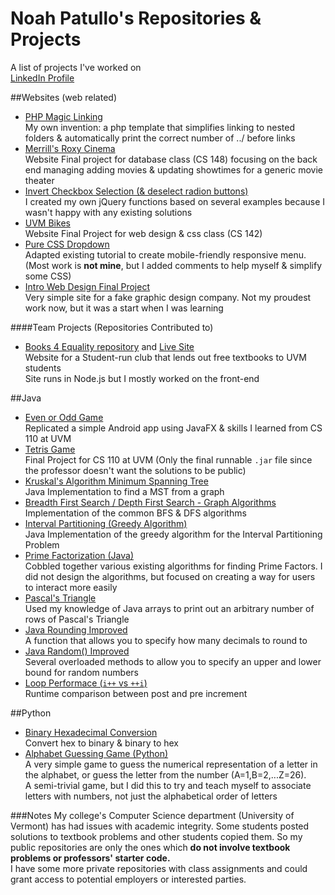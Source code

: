 # Noah Patullo's Repositories & Projects
A list of projects I've worked on  
[LinkedIn Profile](https://www.linkedin.com/in/NoahPatullo)

##Websites (web related)
- [PHP Magic Linking](https://github.com/SleekPanther/php-magic-linking)  
My own invention: a php template that simplifies linking to nested folders & automatically print the correct number of ../ before links
- [Merrill's Roxy Cinema](https://github.com/SleekPanther/roxy)  
Website Final project for database class (CS 148) focusing on the back end managing adding movies & updating showtimes for a generic movie theater
- [Invert Checkbox Selection (& deselect radion buttons)](https://github.com/SleekPanther/checkbox-toggle-selection)  
I created my own jQuery functions based on several examples because I wasn't happy with any existing solutions
- [UVM Bikes](https://github.com/SleekPanther/uvmbikes)  
Website Final Project for web design & css class (CS 142)
- [Pure CSS Dropdown](https://github.com/SleekPanther/css-dropdown)  
Adapted existing tutorial to create mobile-friendly responsive menu. (Most work is **not mine**, but I added comments to help myself & simplify some CSS)
- [Intro Web Design Final Project](https://github.com/SleekPanther/assignment5.0)  
Very simple site for a fake graphic design company. Not my proudest work now, but it was a start when I was learning

####Team Projects (Repositories Contributed to)
- [Books 4 Equality repository](https://github.com/books4equality/books4equality) and [Live Site](http://www.books4equality.com/)  
Website for a Student-run club that lends out free textbooks to UVM students  
Site runs in Node.js but I mostly worked on the front-end

##Java
- [Even or Odd Game](https://github.com/SleekPanther/even-odd-game)  
Replicated a simple Android app using JavaFX & skills I learned from CS 110 at UVM
- [Tetris Game](https://github.com/SleekPanther/tetris-java)  
Final Project for CS 110 at UVM (Only the final runnable `.jar` file since the professor doesn't want the solutions to be public)
- [Kruskal's Algorithm Minimum Spanning Tree](https://github.com/SleekPanther/kruskals-algorithm-minimum-spanning-tree-mst)  
Java Implementation to find a MST from a graph
- [Breadth First Search / Depth First Search - Graph Algorithms](https://github.com/SleekPanther/breadth-first-search-depth-first-search-graphs)  
Implementation of the common BFS & DFS algorithms
- [Interval Partitioning (Greedy Algorithm)](https://github.com/SleekPanther/interval-partitioning-greedy-algorithm)  
Java Implementation of the greedy algorithm for the Interval Partitioning Problem
- [Prime Factorization (Java)](https://github.com/SleekPanther/prime-factor-java)  
Cobbled together various existing algorithms for finding Prime Factors. I did not design the algorithms, but focused on creating a way for users to interact more easily
- [Pascal's Triangle](https://github.com/SleekPanther/pascal)  
Used my knowledge of Java arrays to print out an arbitrary number of rows of Pascal's Triangle
- [Java Rounding Improved](https://github.com/SleekPanther/java-math-improved-round)  
A function that allows you to specify how many decimals to round to
- [Java Random() Improved](https://github.com/SleekPanther/java-math-improved-random)  
Several overloaded methods to allow you to specify an upper and lower bound for random numbers
- [Loop Performace (`i++` vs `++i`)](https://github.com/SleekPanther/loop-performance)  
Runtime comparison between post and pre increment

##Python
- [Binary Hexadecimal Conversion](https://github.com/SleekPanther/binary-hexadecimal-conversion)  
Convert hex to binary & binary to hex
- [Alphabet Guessing Game (Python)](https://github.com/SleekPanther/alphabet-guessing-game)  
A very simple game to guess the numerical representation of a letter in the alphabet, or guess the letter from the number (A=1,B=2,...Z=26).  
A semi-trivial game, but I did this to try and teach myself to associate letters with numbers, not just the alphabetical order of letters

###Notes
My college's Computer Science department (University of Vermont) has had issues with academic integrity. Some students posted solutions to textbook problems and other students copied them. So my public repositories are only the ones which **do not involve textbook problems or professors' starter code.**  
I have some more private repositories with class assignments and could grant access to potential employers or interested parties.

<!--
- [Knapsack Problem - Dynamic Programming](https://github.com/SleekPanther/knapsack-problem)  
Implementation of the classis 0-1 Knapsack Problem
-->
